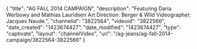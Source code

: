 {
    "title": "AG FALL 2014 CAMPAIGN",
    "description": "Featuring Daria Werbowy and Mathias Lauridsen Art Direction: Berger & Wild Videographer: Jacques Naude.",
    "channelid": "3822564",
    "videoid": "3822566",
    "date_created": "1423674427",
    "date_modified": "1423674427",
    "type": "captivate",
    "layout": "channelVideo",
    "url": "\/ag-jeans\/ag-fall-2014-campaign\/3822564-3822566"
}